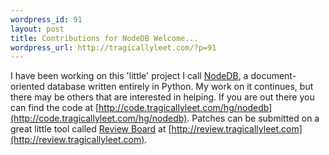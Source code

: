 ```yaml
--- 
wordpress_id: 91
layout: post
title: Contributions for NodeDB Welcome...
wordpress_url: http://tragicallyleet.com/?p=91
---
```

I have been working on this 'little' project I call [NodeDB](/projects/nodedb), a document-oriented database written entirely in Python.  My work on it continues, but there may be others that are interested in helping.  If you are out there you can find the code at [http://code.tragicallyleet.com/hg/nodedb](http://code.tragicallyleet.com/hg/nodedb).  Patches can be submitted on a great little tool called [Review Board](http://www.review-board.org/) at [http://review.tragicallyleet.com](http://review.tragicallyleet.com).
